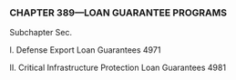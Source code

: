 ### **CHAPTER 389—LOAN GUARANTEE PROGRAMS** ###

Subchapter Sec.

I. Defense Export Loan Guarantees 4971

II. Critical Infrastructure Protection Loan Guarantees 4981